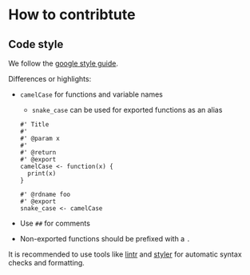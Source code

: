 # How to contribtute

## Code style

We follow the [google style
guide](https://google.github.io/styleguide/Rguide.html).

Differences or highlights:

- `camelCase` for functions and variable names
  - `snake_case` can be used for exported functions as an alias

  ```{r}
  #' Title
  #'
  #' @param x
  #'
  #' @return
  #' @export
  camelCase <- function(x) {
    print(x)
  }

  #' @rdname foo
  #' @export
  snake_case <- camelCase
  ```

- Use `##` for comments
- Non-exported functions should be prefixed with a `.`

It is recommended to use tools like [lintr](https://github.com/jimhester/lintr)
and [styler](https://github.com/r-lib/styler) for automatic syntax checks and
formatting.

